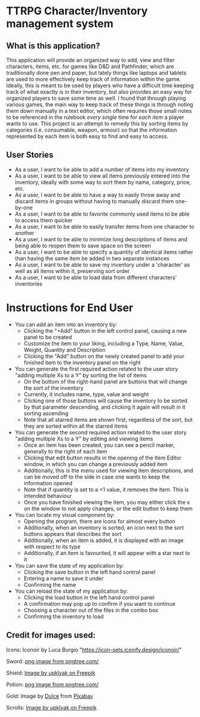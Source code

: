 # TTRPG Character/Inventory management system

## What is this application?
This application will provide an organized way to add, view and filter characters, items, etc. for games like D&D and Pathfinder, which are traditionally done pen and paper, but lately things like laptops and tablets are used to more effectively keep track of information within the game. Ideally, this is meant to be used by players who have a difficult time keeping track of what exactly is in their inventory, but also provides an easy way for organized players to save some time as well. I found that through playing various games, the main way to keep track of these things is through noting them down manually in a text editor, which often requires those small notes to be referenced in the rulebook *every single* time for *each item* a player wants to use. This project is an attempt to remedy this by sorting items by categories (i.e. consumable, weapon, armour) so that the information represented by each item is both easy to find and easy to access.

## User Stories
- As a user, I want to be able to add a number of items into my inventory
- As a user, I want to be able to view all items previously entered into the inventory, ideally with some way to sort them by name, category, price, etc.
- As a user, I want to be able to have a way to easily throw away and discard items in groups without having to manually discard them one-by-one
- As a user, I want to be able to favorite commonly used items to be able to access them quicker
- As a user, I want to be able to easily transfer items from one character to another
- As a user, I want to be able to minimize long descriptions of items and being able to reopen them to save space on the screen
- As a user, I want to be able to specify a quantity of identical items rather than having the same item be added in two separate instances
- As a user, I want to be able to save my inventory under a 'character' as well as all items within it, preserving sort order
- As a user, I want to be able to load data from different characters' inventories

# Instructions for End User

- You can add an item into an inventory by:
    - Clicking the "+Add" button in the left control panel, causing a new panel to be created
    - Customize the item to your liking, including a Type, Name, Value, Weight, Quantity and Description
    - Clicking the "Add" button on the newly created panel to add your finished item to the inventory panel on the right
- You can generate the first required action related to the user story "adding multiple Xs to a Y" by sorting the list of items
    - On the bottom of the right-hand panel are buttons that will change the sort of the inventory
    - Currently, it includes name, type, value and weight
    - Clicking one of those buttons will cause the inventory to be sorted by that parameter descending, and clicking it again will result in it sorting ascending
    - Note that all starred items are shown first, regardless of the sort, but they are sorted within all the starred items
- You can generate the second required action related to the user story "adding multiple Xs to a Y" by editing and viewing items
    - Once an item has been created, you can see a pencil marker, generally to the right of each item
    - Clicking that edit button results in the opening of the Item Editor window, in which you can change a previously added item
    - Additionally, this is the menu used for viewing item descriptions, and can be moved off to the side in case one wants to keep the information opened
    - Note that if quantity is set to a <1 value, it removes the item. This is intended behaviour
    - Once you have finished viewing the item, you may either click the x on the window to not apply changes, or the edit button to keep them
- You can locate my visual component by:
    - Opening the program, there are icons for almost every button
    - Additionally, when an inventory is sorted, an icon next to the sort buttons appears that describes the sort
    - Additionally, when an item is added, it is displayed with an image with respect to its type
    - Additionally, if an item is favourited, it will appear with a star next to it
- You can save the state of my application by:
    - Clicking the save button in the left hand control panel
    - Entering a name to save it under
    - Confirming the name
- You can reload the state of my application by:
    - Clicking the load button in the left hand control panel
    - A confirmation may pop up to confirm if you want to continue
    - Choosing a character out of the files in the combo box
    - Confirming the inventory to load

## Credit for images used:

Icons: Iconoir by Luca Burgio "https://icon-sets.iconify.design/iconoir/"

Sword: <a href='https://pngtree.com/freepng/sword_6045741.html'>png image from pngtree.com/</a>

Shield: <a href="https://www.freepik.com/free-vector/wooden-shield-with-metal-frame-blank-wood-panel_30700134.htm#fromView=search&page=1&position=1&uuid=2966be39-db18-47a0-9f78-59579db7f247&new_detail=true">Image by upklyak on Freepik</a>

Potion: <a href='https://pngtree.com/freepng/green-potion-glass-bottle_7485721.html'>png image from pngtree.com/</a>

Gold: Image by <a href="https://pixabay.com/users/19dulce91-1429737/?utm_source=link-attribution&utm_medium=referral&utm_campaign=image&utm_content=1590337">Dulce</a> from <a href="https://pixabay.com//?utm_source=link-attribution&utm_medium=referral&utm_campaign=image&utm_content=1590337">Pixabay</a>

Scrolls: <a href="https://www.freepik.com/free-vector/old-magic-book-with-parchment-pages-scroll_234684286.htm#fromView=search&page=1&position=8&uuid=f5c2af30-2d8e-4099-bf88-496e1dedeaa8&new_detail=true">Image by upklyak on Freepik</a>
